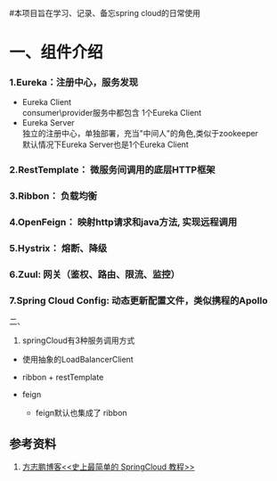#本项目旨在学习、记录、备忘spring cloud的日常使用

# 一、组件介绍
### 1.Eureka：注册中心，服务发现
- Eureka Client  
    consumer\provider服务中都包含 1个Eureka Client  
- Eureka Server  
    独立的注册中心，单独部署，充当"中间人"的角色,类似于zookeeper  
    默认情况下Eureka Server也是1个Eureka Client  

### 2.RestTemplate： 微服务间调用的底层HTTP框架
  
### 3.Ribbon： 负载均衡

### 4.OpenFeign： 映射http请求和java方法, 实现远程调用

### 5.Hystrix： 熔断、降级

### 6.Zuul: 网关（鉴权、路由、限流、监控）

### 7.Spring Cloud Config: 动态更新配置文件，类似携程的Apollo

二、 
1. springCloud有3种服务调用方式
- 使用抽象的LoadBalancerClient  

- ribbon + restTemplate

- feign
    - feign默认也集成了 ribbon
## 参考资料
1. [方志鹏博客<<史上最简单的 SpringCloud 教程>>](https://forezp.blog.csdn.net/article/details/70148833)